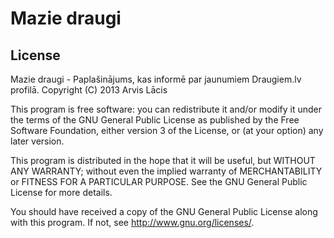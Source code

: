# Mazie draugi #

## License ##

Mazie draugi - Paplašinājums, kas informē par jaunumiem Draugiem.lv profilā.
Copyright (C) 2013 Arvis Lācis

This program is free software: you can redistribute it and/or modify
it under the terms of the GNU General Public License as published by
the Free Software Foundation, either version 3 of the License, or
(at your option) any later version.

This program is distributed in the hope that it will be useful,
but WITHOUT ANY WARRANTY; without even the implied warranty of
MERCHANTABILITY or FITNESS FOR A PARTICULAR PURPOSE.  See the
GNU General Public License for more details.

You should have received a copy of the GNU General Public License
along with this program.  If not, see <http://www.gnu.org/licenses/>.